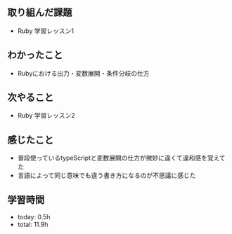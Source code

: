 ## 取り組んだ課題
- Ruby 学習レッスン1

## わかったこと
- Rubyにおける出力・変数展開・条件分岐の仕方
   
## 次やること
- Ruby 学習レッスン2

## 感じたこと
- 普段使っているtypeScriptと変数展開の仕方が微妙に違くて違和感を覚えてた
- 言語によって同じ意味でも違う書き方になるのが不思議に感じた

## 学習時間
- today: 0.5h
- total: 11.9h
